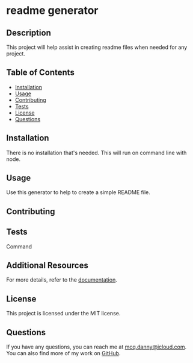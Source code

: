 
# readme generator

## Description
This project will help assist in creating readme files when needed for any project.

## Table of Contents
- [Installation](#installation)
- [Usage](#usage)
- [Contributing](#contributing)
- [Tests](#tests)
- [License](#license)
- [Questions](#questions)

## Installation
There is no installation that's needed. This will run on command line with node.

## Usage
Use this generator to help to create a simple README file.

## Contributing


## Tests
Command

## Additional Resources

For more details, refer to the [documentation](https://drive.google.com/file/d/17G3isfb-hzF7ONImDJ0srymOhMkN3tga/view).


## License
This project is licensed under the MIT license.

## Questions
If you have any questions, you can reach me at [mcq.danny@icloud.com](mailto:mcq.danny@icloud.com). You can also find more of my work on [GitHub](https://github.com/dannymcq2).
